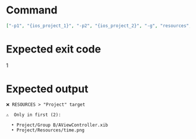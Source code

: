 # Command
```json
["-p1", "{ios_project_1}", "-p2", "{ios_project_2}", "-g", "resources", "-t", "Project", "-f", "console", "-v"]
```

# Expected exit code
1

# Expected output
```
❌ RESOURCES > "Project" target

⚠️  Only in first (2):

  • Project/Group B/AViewController.xib
  • Project/Resources/time.png




```
